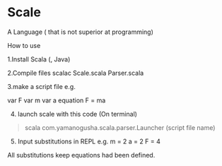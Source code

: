 # Scale
A Language ( that is not superior at programming)

How to use

1.Install Scala (, Java)

2.Compile files
scalac Scale.scala Parser.scala

3.make a script file
e.g.

var F
var m
var a
equation F = ma

4. launch scale with this code
(On terminal)
> scala com.yamanogusha.scala.parser.Launcher (script file name)

5. Input substitutions in REPL
e.g.
m = 2
a = 2
F = 4

All substitutions keep equations had been defined.
